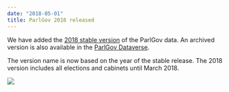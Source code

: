 ```yaml
---
date: "2018-05-01"
title: ParlGov 2018 released
---
```


We have added the [2018 stable version](http://www.parlgov.org/documentation/changelog/#2018) of the ParlGov data. An archived version is also available in the [ParlGov Dataverse](https://doi.org/10.7910/DVN/F0YGNC).

The version name is now based on the year of the stable release. The 2018 version includes all elections and cabinets until March 2018.

![](/images/parliament-european-union.jpg)
